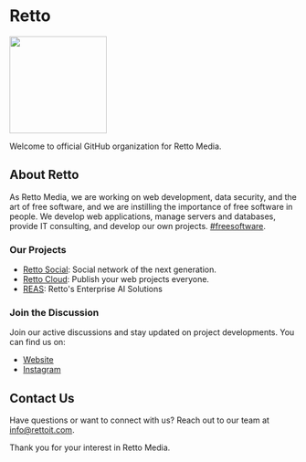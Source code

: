 # Retto
<img src="https://avatars.githubusercontent.com/u/126869909?s=200&v=4" width="170" height="170">

Welcome to official GitHub organization for Retto Media.

## About Retto
As Retto Media, we are working on web development, data security, and the art of free software, and we are instilling the importance of free software in people. We develop web applications, manage servers and databases, provide IT consulting, and develop our own projects. <a href="">#freesoftware</a>.

### Our Projects
- [Retto Social](): Social network of the next generation.
- [Retto Cloud](): Publish your web projects everyone.
- [REAS](): Retto's Enterprise AI Solutions

### Join the Discussion
Join our active discussions and stay updated on project developments. You can find us on:

- [Website](https://rettoit.com)
- [Instagram](https://instagram.com/rettoit)

## Contact Us
Have questions or want to connect with us? Reach out to our team at [info@rettoit.com](mailto:info@rettoit.com).

Thank you for your interest in Retto Media.

